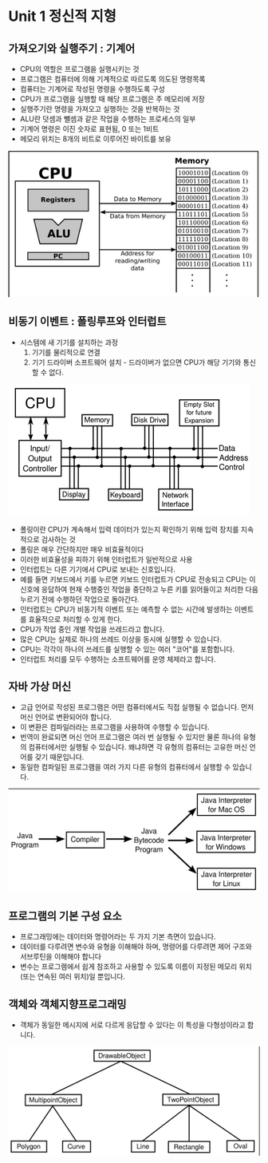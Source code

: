 # Unit 1 정신적 지형

## 가져오기와 실행주기 : 기계어

- CPU의 역할은 프로그램을 실행시키는 것
- 프로그램은 컴퓨터에 의해 기계적으로 따르도록 의도된 명령목록
- 컴퓨터는 기계어로 작성된 명령을 수행하도록 구성
- CPU가 프로그램을 실행할 때 해당 프로그램은 주 메모리에 저장
- 실행주기란 명령을 가져오고 실행하는 것을 반복하는 것
- ALU란 덧셈과 뺄셈과 같은 작업을 수행하는 프로세스의 일부
- 기계어 명령은 이진 숫자로 표현됨, 0 또는 1비트
- 메모리 위치는 8개의 비트로 이루어진 바이트를 보유

![image](./img/1.png)

## 비동기 이벤트 :  폴링루프와 인터럽트
- 시스템에 새 기기를 설치하는 과정
  1. 기기를 물리적으로 연결
  2. 기기 드라이버 소프트웨어 설치 - 드라이버가 없으면 CPU가 해당 기기와 통신할 수 없다.

![image](./img/2.png)

- 폴링이란 CPU가 계속해서 입력 데이터가 있는지 확인하기 위해 입력 장치를 지속적으로 검사하는 것
- 폴링은 매우 간단하지만 매우 비효율적이다
- 이러한 비효율성을 피하기 위해 인터럽트가 일반적으로 사용
- 인터럽트는 다른 기기에서 CPU로 보내는 신호입니다.
- 예를 들면 키보드에서 키를 누르면 키보드 인터럽트가 CPU로 전송되고 CPU는 이 신호에 응답하여 현재 수행중인 작업을 중단하고 누른 키를 읽어들이고 처리한 다음 누르기 전에 수행하던 작업으로 돌아간다.
- 인터럽트는 CPU가 비동기적 이벤트 또는 예측할 수 없는 시간에 발생하는 이벤트를 효율적으로 처리할 수 있게 한다.
- CPU가 작업 중인 개별 작업을 쓰레드라고 합니다.
- 많은 CPU는 실제로 하나의 쓰레드 이상을 동시에 실행할 수 있습니다.
- CPU는 각각이 하나의 쓰레드를 실행할 수 있는 여러 "코어"를 포함합니다.
- 인터럽트 처리를 모두 수행하는 소프트웨어를 운영 체제라고 합니다.


## 자바 가상 머신

- 고급 언어로 작성된 프로그램은 어떤 컴퓨터에서도 직접 실행될 수 없습니다. 먼저 머신 언어로 변환되어야 합니다.
- 이 변환은 컴파일러라는 프로그램을 사용하여 수행할 수 있습니다. 
- 번역이 완료되면 머신 언어 프로그램은 여러 번 실행될 수 있지만 물론 하나의 유형의 컴퓨터에서만 실행될 수 있습니다. 왜냐하면 각 유형의 컴퓨터는 고유한 머신 언어를 갖기 때문입니다.
- 동일한 컴파일된 프로그램을 여러 가지 다른 유형의 컴퓨터에서 실행할 수 있습니다.


![image](./img/3.png)


## 프로그램의 기본 구성 요소

- 프로그래밍에는 데이터와 명령어라는 두 가지 기본 측면이 있습니다. 
- 데이터를 다루려면 변수와 유형을 이해해야 하며, 명령어를 다루려면 제어 구조와 서브루틴을 이해해야 합니다
- 변수는 프로그램에서 쉽게 참조하고 사용할 수 있도록 이름이 지정된 메모리 위치(또는 연속된 여러 위치)일 뿐입니다.


## 객체와 객체지향프로그래밍

- 객체가 동일한 메시지에 서로 다르게 응답할 수 있다는 이 특성을 다형성이라고 합니다.

![image](./img/4.png)

